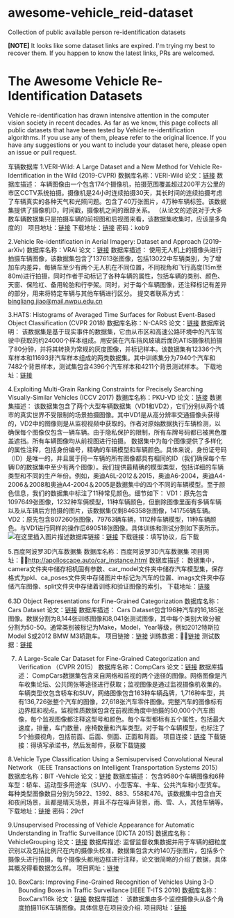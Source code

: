 # awesome-vehicle_reid-dataset
Collection of public available person re-identification datasets 

**[NOTE]** It looks like some dataset links are expired. I'm trying my best to recover them. If you happen to know the latest links, PRs are welcomed. 
# The Awesome Vehicle Re-Identification Datasets
Vehicle re-identification has drawn intensive attention in the computer vision society in recent decades. As far as we know, this page collects all public datasets that have been tested by Vehicle re-identification algorithms. If you use any of them, please refer to the original licence. If you have any suggestions or you want to include your dataset here, please open an issue or pull request. 


车辆数据库
1.VERI-Wild: A Large Dataset and a New Method for Vehicle Re-Identification in the Wild (2019-CVPR)
数据库名称：VERI-Wild
论文：[链接](http://openaccess.thecvf.com/content_CVPR_2019/papers/Lou_VERI-Wild_A_Large_Dataset_and_a_New_Method_for_Vehicle_CVPR_2019_paper.pdf)
数据库描述：
车辆图像由一个包含174个摄像机，拍摄范围覆盖超过200平方公里的市区CCTV系统拍摄。摄像机是24小时连续拍摄30天，其长时间的连续拍摄考虑了车辆真实的各种天气和光照问题。包含了40万张图片，4万种车辆标签。该数据集提供了摄像机ID，时间戳，摄像机之间的跟踪关系。
（从论文的述说对于大多数车辆数据集只是拍摄车辆的前视图和后视图来看，该数据集收集时，应该是多角度的）
项目地址：[链接](https://github.com/PKU-IMRE/VERI-Wild)
下载地址：[链接](https://pan.baidu.com/s/1FzvR5iRQgh8ZbSYZPbi9aQ) 密码：kob9

2.Vehicle Re-identification in Aerial Imagery: Dataset and Approach
(2019-arXiv)
数据库名称：VRAI
论文：[链接](https://arxiv.org/pdf/1904.01400v1.pdf)
数据库描述：
使用无人机上的摄像头进行拍摄车辆图像，该数据集包含了137613张图像，包括13022中车辆类别，为了增加车内差异，每辆车至少有两个无人机在不同位置，不同视角和飞行高度(15m至80m)进行拍摄，同时作者手动标记了各种车辆的属性，包括车辆的类别、颜色、天窗、保险杠、备用轮胎和行李架。同时，对于每个车辆图像，还注释标记有差异的部分，用来将特定车辆与其他车辆进行区分。
提交者联系方式：bingliang.jiao@mail.nwpu.edu.cn 

3.HATS: Histograms of Averaged Time Surfaces for Robust Event-Based Object Classification (CVPR 2018)
数据库名称：N-CARS
论文：[链接](https://arxiv.org/pdf/1803.07913.pdf)
数据库说明：
该数据集是基于现实事件的数据集，它由从市区和高速公路环境中的汽车驾驶中获取的约24000个样本组成。用安装在汽车挡风玻璃后面的ATIS摄像机拍摄了80分钟，并将其转换为常规的灰度图像，并标记样本。该数据集有12336个汽车样本和11693非汽车样本组成的两类数据集。其中训练集分为7940个汽车和7482个背景样本，测试集包含4396个汽车样本和4211个背景测试样本。
下载地址：[链接](https://www.prophesee.ai/dataset-n-cars-download/)

4.Exploiting Multi-Grain Ranking Constraints for Precisely Searching Visually-Similar Vehicles (ICCV 2017)
数据库名称：PKU-VD
论文：[链接](http://openaccess.thecvf.com/content_ICCV_2017/papers/Yan_Exploiting_Multi-Grain_Ranking_ICCV_2017_paper.pdf)
数据集描述：
该数据集包含了两个大型车辆数据集（VD1和VD2），它们分别从两个城市的真实世界不受限制的场景拍摄图像。其中VD1是从高分辨率交通摄像头获得的，VD2中的图像则是从监视视频中获取的。作者对原始数据执行车辆检测，以确保每个图像仅包含一辆车辆。由于隐私保护的限制，所有车牌号码都已被黑色覆盖遮挡。所有车辆图像均从前视图进行拍摄。
数据集中为每个图像提供了多样化的属性注释，包括身份编号，精确的车辆模型和车辆颜色。具体来说，身份证号码（ID）是唯一的，并且属于同一车辆的所有图像都具有相同的ID（我们确保每个车辆ID的数据集中至少有两个图像）。我们提供最精确的模型类型，包括详细的车辆类型和不同的生产年份。例如，奥迪A6L-2012＆2015，奥迪A6-2004，奥迪A4-2006＆2008和奥迪A4-2004＆2005是数据集中的四个不同的车辆模型。至于颜色信息，我们的数据集中标注了11种常见颜色。细节如下：
VD1：原先包含1097649张图像，1232种车俩模型，11种车辆颜色，但删除图像里面有多辆车辆以及从车辆后方拍摄的图片，该数据集仅剩846358张图像，141756辆车辆。
VD2：原先包含807260张图像，79763辆车辆，1112种车辆模型，11种车辆颜色。与VD1进行同样的操作后690518张图像。具体训练和测试分割如下表所示。
![在这里插入图片描述](https://img-blog.csdnimg.cn/20191211141228324.png?x-oss-process=image/watermark,type_ZmFuZ3poZW5naGVpdGk,shadow_10,text_aHR0cHM6Ly9ibG9nLmNzZG4ubmV0L3FxXzE3NDAzNjE3,size_16,color_FFFFFF,t_70)数据库链接：[链接](http://pkuml.org/resources/pku-vds.html)
下载链接：填写协议，后下载

5.百度阿波罗3D汽车数据集
数据库名称：百度阿波罗3D汽车数据集
项目网址：http://apolloscape.auto/car_instance.html
数据库描述：
数据集中，camera文件夹中储存相机固有参数、car_model文件夹中储存汽车模型集，保存格式为pkl、ca_poses文件夹中存储图片中标记为汽车的位置、imags文件夹中存储汽车图像、split文件夹中存储着训练和验证图像的索引。
下载地址：[链接](http://apolloscape.auto/car_instance.html)

6.3D Object Representations for Fine-Grained Categorization
数据库名称：Cars Dataset
论文：[链接](http://ai.stanford.edu/~jkrause/papers/3drr13.pdf)
数据库描述：
Cars Dataset包含196种汽车的16,185张图像。数据分割为8,144张训练图像和8,041张测试图像，其中每个类别大致分被分割为50-50。通常类别被标记为Make，Model，Year等级，例如2012特斯拉Model S或2012 BMW M3轿跑车。
项目链接：[链接](http://ai.stanford.edu/~jkrause/cars/car_dataset.html)
训练数据：[链接](http://imagenet.stanford.edu/internal/car196/cars_train.tgz)
测试数据：[链接](http://imagenet.stanford.edu/internal/car196/cars_test.tgz)

7. A Large-Scale Car Dataset for Fine-Grained Categorization and Verification （CVPR 2015）
数据库名称：CompCars
论文：[链接](https://www.cv-foundation.org/openaccess/content_cvpr_2015/papers/Yang_A_Large-Scale_Car_2015_CVPR_paper.pdf)
数据库描述：
CompCars数据集包含来自网络和监视的两个途径的图像。网络图像是汽车收集论坛、公共网张等途径进行获取；监视图像是通过监视摄像机收集的。车辆类型仅包含轿车和SUV，网络图像包含163种车辆品牌，1,716种车型，共有136,726张整个汽车的图像，27,618张汽车零件图像。完整汽车的图像标有边界框和视点。监视性质数据包含在前视图角度中拍摄的50,000个汽车图像，每个监视图像都注释这型号和颜色。每个车型都标有五个属性，包括最大速度，排量，车门数量，座椅数量和汽车类型。对于每个车辆模型，也标注了5个拍摄视角，包括前面、后面、侧面、正面和背面。
项目连接：[链接](http://mmlab.ie.cuhk.edu.hk/datasets/comp_cars/index.html)
下载链接：得填写承诺书，然后发邮件，获取下载链接

8.Vehicle Type Classification Using a Semisupervised Convolutional Neural Network （IEEE Transactions on Intelligent Transportation Systems 2015）
数据库名称：BIT -Vehicle
论文：[链接](https://ieeexplore.ieee.org/abstract/document/7055873)
数据库描述：
包含9580个车辆图像和6种车型：轿车、运动型多用途车（SUV）、小型客车、卡车、公共汽车和小型货车。每种类型图像数目分别为5922、1392、883、558和476。该数据集中包含白天和夜间场景，且都是晴天场景，并且不存在噪声背景，雨、雪、人，其他车辆等。
下载地址：[链接](https://pan.baidu.com/s/1pKCr72V) 密码：29cf

9.Unsupervised Processing of Vehicle Appearance for Automatic Understanding in Traffic Surveillance [DICTA 2015]
数据库名称：VehicleGrouping
论文：[链接](https://medusa.fit.vutbr.cz/traffic/data/papers/2015-DICTA-VehiclesGrouping.pdf)
数据库描述:
监督监督收集数据并用于车辆的细粒度识别以及包括比例尺在内的摄像头校准，数据集包含大约140万张图片，包括多个摄像头进行拍摄，每个摄像头都用边框进行注释，论文很简略的介绍了数据，具体其概况得看数据怎么样。
项目网址：[链接](https://medusa.fit.vutbr.cz/traffic/research-topics/fine-grained-vehicle-recognition/unsupervised-processing-of-vehicle-appearance-for-automatic-understanding-in-traffic-surveillance/)

10. BoxCars: Improving Fine-Grained Recognition of Vehicles Using 3-D Bounding Boxes in Traffic Surveillance [IEEE T-ITS 2019]
数据库名称：BoxCars116k
论文：[链接](https://ieeexplore.ieee.org/document/8307405)
数据库描述：
该数据集由多个监控摄像头从各个角度拍摄116K车辆图像。具体信息在项目没介绍.
项目网址：[链接](https://medusa.fit.vutbr.cz/traffic/research-topics/fine-grained-vehicle-recognition/boxcars-improving-vehicle-fine-grained-recognition-using-3d-bounding-boxes-in-traffic-surveillance/)


